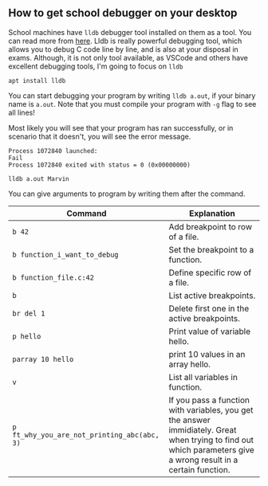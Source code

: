 ## How to get school debugger on your desktop

School machines have `lldb` debugger tool installed on them as a tool. You can read more from
[here](https://lldb.llvm.org/). Lldb is really powerful debugging tool, which allows you to debug C code line by line,
and is also at your disposal in exams. Although, it is not only tool available, as
VSCode and others have excellent debugging tools, I'm going to focus on `lldb`

`apt install lldb`

You can start debugging your program by writing `lldb a.out`, if your binary name is `a.out`.
Note that you must compile your program with `-g` flag to see all lines!

Most likely you will see that your program has ran successfully, or in scenario
that it doesn't, you will see the error message.

	Process 1072840 launched:
	Fail
	Process 1072840 exited with status = 0 (0x00000000)

`lldb a.out Marvin`

You can give arguments to program by writing them after the command.

Command | Explanation
----|-----
`b 42` | Add breakpoint to row of a file.
`b function_i_want_to_debug` | Set the breakpoint to a function.
`b function_file.c:42` | Define specific row of a file.
`b` | List active breakpoints.
`br del 1` | Delete first one in the active breakpoints.
`p hello` | Print value of variable hello.
`parray 10 hello` | print 10 values in an array hello.
`v` | List all variables in function.
`p ft_why_you_are_not_printing_abc(abc, 3)` | If you pass a function with variables, you get the answer immidiately. Great when trying to find out which parameters give a wrong result in a certain function.
